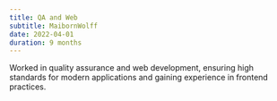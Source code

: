 ```yaml
---
title: QA and Web
subtitle: MaibornWolff
date: 2022-04-01
duration: 9 months
---
```


Worked in quality assurance and web development, ensuring high standards for modern applications and gaining experience in frontend practices.